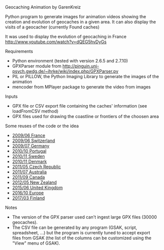 Geocaching Animation
by GarenKreiz

Python program to generate images for animation videos showing the creation and evolution of geocaches in a given area. It can also display the visits of a geocacher (currently Found caches)

It was used to display the evolution of geocaching in France http://www.youtube.com/watch?v=dQEG5hvDyGs

Requirements
- Python environment (tested with version 2.6.5 and 2.7.10)
- GPXParser module from http://pinguin.uni-psych.gwdg.de/~ihrke/wiki/index.php/GPXParser.py
- PIL or PILLOW, the Python Imaging Library to generate the images of the animation
- mencoder from MPlayer package to generate the video from images

Inputs
- GPX file or CSV export file containing the caches' information (see loadFromCSV method)
- GPX files used for drawing the coastline or frontiers of the choosen area

Some reuses of the code or the idea

- [2009/06 France](https://www.youtube.com/watch?v=0Gae6M3l4xE) 
- [2009/06 Switzerland](http://www.youtube.com/watch?v=NPoFT96Ve50 )
- [2009/07 Germany](https://www.youtube.com/watch?v=pOiHPPlSxi4 )
- [2010/10 Portugal](http://www.youtube.com/watch?v=MddsTfFeSIQ )
- [2010/11 Sweden](http://www.youtube.com/watch?v=Y2JaJ5ki9lc )
- [2010/11 Denmark](http://www.youtube.com/watch?v=ZEz2f2F5PKo )
- [2011/05 Czech Republic](https://www.youtube.com/watch?v=JW-FP1ebcL0)
- [2011/07 Australia](http://www.youtube.com/watch?v=wXrVHSm3oGg )
- [2011/09 Canada](http://www.youtube.com/watch?v=a1bvCO5-zpY )  
- [2012/05 New Zealand](https://www.youtube.com/watch?v=tmttkCPdO3Q)
- [2015/06 United Kingdom](https://www.youtube.com/watch?v=ayhYVRVE9Ac)
- [2016/10 Europe](https://www.youtube.com/watch?v=DkU56zSPgR0)
- [2017/03 Finland](https://www.youtube.com/watch?v=0cKnomvwFPs)

Notes
* The version of the GPX parser used can't ingest large GPX files (30000 geocaches). 
* The CSV file can be generated by any program (GSAK, script, spreadsheet, ...) but the program is currently tuned to accept export files from GSAK (the list of the columns can be customized using the "View" menu of GSAK). 


 
